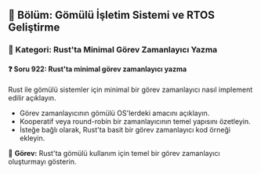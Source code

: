 ## 📘 Bölüm: Gömülü İşletim Sistemi ve RTOS Geliştirme
### 🔹 Kategori: Rust'ta Minimal Görev Zamanlayıcı Yazma
#### ❓ Soru 922: Rust'ta minimal görev zamanlayıcı yazma

Rust ile gömülü sistemler için minimal bir görev zamanlayıcı nasıl implement edilir açıklayın.

- Görev zamanlayıcının gömülü OS'lerdeki amacını açıklayın.
- Kooperatif veya round-robin bir zamanlayıcının temel yapısını özetleyin.
- İsteğe bağlı olarak, Rust'ta basit bir görev zamanlayıcı kod örneği ekleyin.

🔧 **Görev:** Rust'ta gömülü kullanım için temel bir görev zamanlayıcı oluşturmayı gösterin.
